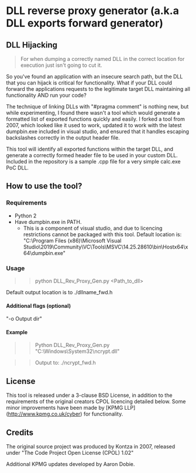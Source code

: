 # DLL reverse proxy generator (a.k.a DLL exports forward generator)
## DLL Hijacking
> For when dumping a correctly named DLL in the correct location for execution just isn't going to cut it.

So you've found an application with an insecure search path, but the DLL that you can hijack is critical for functionality. What if your DLL could forward the applications requests to the legitimate target DLL maintaining all functionality AND run your code? 

The technique of linking DLLs with "#pragma comment" is nothing new, but while experimenting, I found there wasn't a tool which would generate a formatted list of exported functions quickly and easily. I forked a tool from 2007, which looked like it used to work, updated it to work with the latest dumpbin.exe included in visual studio, and ensured that it handles escaping backslashes correctly in the output header file. 

This tool will identify all exported functions within the target DLL, and generate a correctly formed header file to be used in your custom DLL. Included in the repository is a sample .cpp file for a very simple calc.exe PoC DLL. 

## How to use the tool?
### Requirements
* Python 2
* Have dumpbin.exe in PATH. 
  * This is a component of visual studio, and due to licencing restrictions cannot be packaged with this tool. Default location is: "C:\Program Files (x86)\Microsoft Visual Studio\2019\Community\VC\Tools\MSVC\14.25.28610\bin\Hostx64\x64\dumpbin.exe"


### Usage
> >python DLL_Rev_Proxy_Gen.py <Path_to_dll>

Default output location is to ./dllname_fwd.h

#### Additional flags (optional)
"-o Output dir"

#### Example
> >Python DLL_Rev_Proxy_Gen.py "C:\Windows\System32\ncrypt.dll"  

> >Output to: ./ncrypt_fwd.h


## License

This tool is released under a 3-clause BSD License, in addition to the requirements of the original creators CPOL licencing detailed below.
Some minor improvements have been made by [KPMG LLP] (http://www.kpmg.co.uk/cyber) for functionality.

## Credits
The original source project was produced by Kontza in 2007, released under "The Code Project Open License (CPOL) 1.02"

Additional KPMG updates developed by Aaron Dobie.
